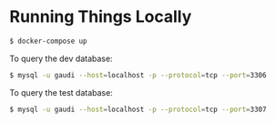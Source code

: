 # Running Things Locally

```bash
$ docker-compose up
```

To query the dev database:
```bash
$ mysql -u gaudi --host=localhost -p --protocol=tcp --port=3306
```

To query the test database:
```bash
$ mysql -u gaudi --host=localhost -p --protocol=tcp --port=3307
```